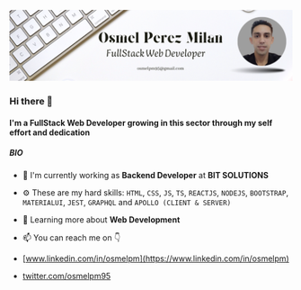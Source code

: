 ![banner](https://github.com/osmelpm/OsmelPM/blob/master/baner3.png)

### Hi there 👋

#### I'm a FullStack Web Developer growing in this sector through my self effort and dedication

##### BIO

- 🏢 I'm currently working as **Backend Developer** at **BIT SOLUTIONS**
- ⚙️ These are my hard skills: `HTML`, `CSS`, `JS`, `TS`, `REACTJS`, `NODEJS`, `BOOTSTRAP`, `MATERIALUI`, `JEST`, `GRAPHQL` and `APOLLO (CLIENT & SERVER)`
- 🌱 Learning more about **Web Development**

- 📫 You can reach me on 👇
- [www.linkedin.com/in/osmelpm](https://www.linkedin.com/in/osmelpm)
- [twitter.com/osmelpm95](https://twitter.com/osmelpm95) 

